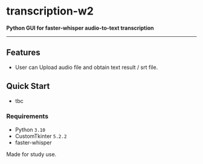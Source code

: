# transcription-w2
**Python GUI for faster-whisper audio-to-text transcription**

---

## Features
- User can Upload audio file and obtain text result / srt file. 

## Quick Start
- tbc

### Requirements
- Python `3.10`  
- CustomTkinter `5.2.2`
- faster-whisper


Made for study use.